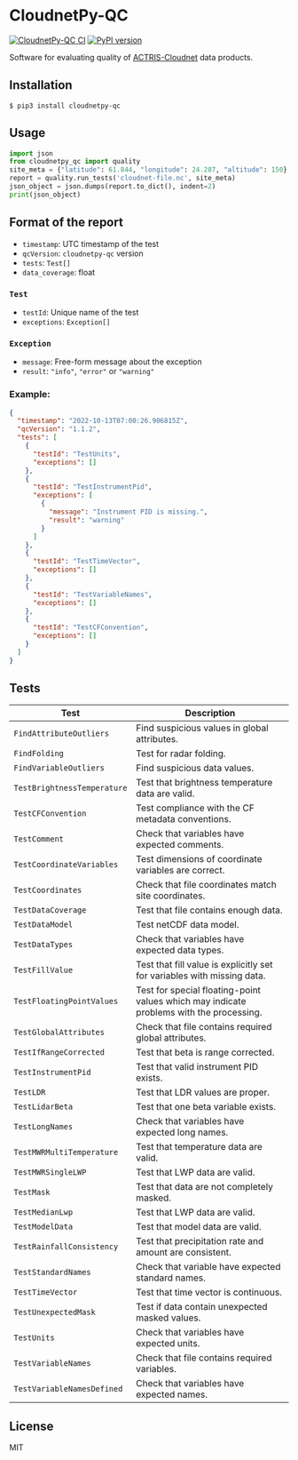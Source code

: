 # CloudnetPy-QC

[![CloudnetPy-QC CI](https://github.com/actris-cloudnet/cloudnetpy-qc/actions/workflows/test.yml/badge.svg)](https://github.com/actris-cloudnet/cloudnetpy-qc/actions/workflows/test.yml)
[![PyPI version](https://badge.fury.io/py/cloudnetpy-qc.svg)](https://badge.fury.io/py/cloudnetpy-qc)

Software for evaluating quality of [ACTRIS-Cloudnet](https://cloudnet.fmi.fi) data products.

## Installation

```shell
$ pip3 install cloudnetpy-qc
```

## Usage

```python
import json
from cloudnetpy_qc import quality
site_meta = {"latitude": 61.844, "longitude": 24.287, "altitude": 150}
report = quality.run_tests('cloudnet-file.nc', site_meta)
json_object = json.dumps(report.to_dict(), indent=2)
print(json_object)
```

## Format of the report

- `timestamp`: UTC timestamp of the test
- `qcVersion`: `cloudnetpy-qc` version
- `tests`: `Test[]`
- `data_coverage`: float

### `Test`

- `testId`: Unique name of the test
- `exceptions`: `Exception[]`

### `Exception`

- `message`: Free-form message about the exception
- `result`: `"info"`, `"error"` or `"warning"`

### Example:

```json
{
  "timestamp": "2022-10-13T07:00:26.906815Z",
  "qcVersion": "1.1.2",
  "tests": [
    {
      "testId": "TestUnits",
      "exceptions": []
    },
    {
      "testId": "TestInstrumentPid",
      "exceptions": [
        {
          "message": "Instrument PID is missing.",
          "result": "warning"
        }
      ]
    },
    {
      "testId": "TestTimeVector",
      "exceptions": []
    },
    {
      "testId": "TestVariableNames",
      "exceptions": []
    },
    {
      "testId": "TestCFConvention",
      "exceptions": []
    }
  ]
}
```

## Tests

| Test                        | Description                                                                             |
| --------------------------- | --------------------------------------------------------------------------------------- |
| `FindAttributeOutliers`     | Find suspicious values in global attributes.                                            |
| `FindFolding`               | Test for radar folding.                                                                 |
| `FindVariableOutliers`      | Find suspicious data values.                                                            |
| `TestBrightnessTemperature` | Test that brightness temperature data are valid.                                        |
| `TestCFConvention`          | Test compliance with the CF metadata conventions.                                       |
| `TestComment`               | Check that variables have expected comments.                                            |
| `TestCoordinateVariables`   | Test dimensions of coordinate variables are correct.                                    |
| `TestCoordinates`           | Check that file coordinates match site coordinates.                                     |
| `TestDataCoverage`          | Test that file contains enough data.                                                    |
| `TestDataModel`             | Test netCDF data model.                                                                 |
| `TestDataTypes`             | Check that variables have expected data types.                                          |
| `TestFillValue`             | Test that fill value is explicitly set for variables with missing data.                 |
| `TestFloatingPointValues`   | Test for special floating-point values which may indicate problems with the processing. |
| `TestGlobalAttributes`      | Check that file contains required global attributes.                                    |
| `TestIfRangeCorrected`      | Test that beta is range corrected.                                                      |
| `TestInstrumentPid`         | Test that valid instrument PID exists.                                                  |
| `TestLDR`                   | Test that LDR values are proper.                                                        |
| `TestLidarBeta`             | Test that one beta variable exists.                                                     |
| `TestLongNames`             | Check that variables have expected long names.                                          |
| `TestMWRMultiTemperature`   | Test that temperature data are valid.                                                   |
| `TestMWRSingleLWP`          | Test that LWP data are valid.                                                           |
| `TestMask`                  | Test that data are not completely masked.                                               |
| `TestMedianLwp`             | Test that LWP data are valid.                                                           |
| `TestModelData`             | Test that model data are valid.                                                         |
| `TestRainfallConsistency`   | Test that precipitation rate and amount are consistent.                                 |
| `TestStandardNames`         | Check that variable have expected standard names.                                       |
| `TestTimeVector`            | Test that time vector is continuous.                                                    |
| `TestUnexpectedMask`        | Test if data contain unexpected masked values.                                          |
| `TestUnits`                 | Check that variables have expected units.                                               |
| `TestVariableNames`         | Check that file contains required variables.                                            |
| `TestVariableNamesDefined`  | Check that variables have expected names.                                               |

## License

MIT
